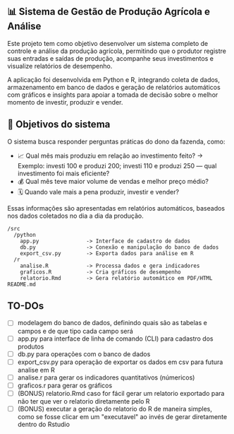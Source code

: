 ## 📊 Sistema de Gestão de Produção Agrícola e Análise

Este projeto tem como objetivo desenvolver um sistema completo de controle e análise da produção agrícola, permitindo que o produtor registre suas entradas e saídas de produção, acompanhe seus investimentos e visualize relatórios de desempenho.

A aplicação foi desenvolvida em Python e R, integrando coleta de dados, armazenamento em banco de dados e geração de relatórios automáticos com gráficos e insights para apoiar a tomada de decisão sobre o melhor momento de investir, produzir e vender.

## 🎯 Objetivos do sistema

O sistema busca responder perguntas práticas do dono da fazenda, como:
- 📈 Qual mês mais produziu em relação ao investimento feito?
→ Exemplo: investi 100 e produzi 200; investi 110 e produzi 250 — qual investimento foi mais eficiente?
- 💰 Qual mês teve maior volume de vendas e melhor preço médio?
- 🗓️ Quando vale mais a pena produzir, investir e vender?

Essas informações são apresentadas em relatórios automáticos, baseados nos dados coletados no dia a dia da produção.

```
/src
  /python
    app.py               -> Interface de cadastro de dados
    db.py                -> Conexão e manipulação do banco de dados
    export_csv.py        -> Exporta dados para análise em R
  /r
    analise.R            -> Processa dados e gera indicadores
    graficos.R           -> Cria gráficos de desempenho
    relatorio.Rmd        -> Gera relatório automático em PDF/HTML
README.md
```

## TO-DOs
- [ ] modelagem do banco de dados, definindo quais são as tabelas e campos e de que tipo cada campo será
- [ ] app.py para interface de linha de comando (CLI) para cadastro dos produtos
- [ ] db.py para operações com o banco de dados
- [ ] export_csv.py para operação de exportar os dados em csv para futura analise em R
- [ ] analise.r para gerar os indicadores quantitativos (númericos)
- [ ] graficos.r para gerar os gráficos
- [ ] (BONUS) relatorio.Rmd caso for fácil gerar um relatorio exportado para não ter que ver o relatorio diretamente pelo R
- [ ] (BONUS) executar a geração do relatorio do R de maneira simples, como se fosse clicar em um "executavel" ao invés de gerar diretamente dentro do Rstudio